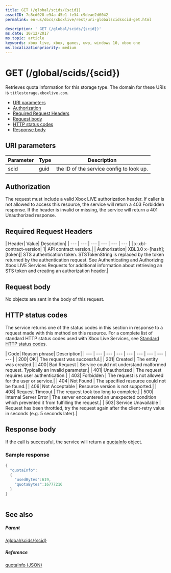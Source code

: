 ```yaml
---
title: GET (/global/scids/{scid})
assetID: 7c8cd028-e94a-45e1-fe34-c9deae2d6042
permalink: en-us/docs/xboxlive/rest/uri-globalscidsscid-get.html

description: ' GET (/global/scids/{scid})'
ms.date: 10/12/2017
ms.topic: article
keywords: xbox live, xbox, games, uwp, windows 10, xbox one
ms.localizationpriority: medium
---
```

# GET (/global/scids/{scid})
Retrieves quota information for this storage type. 
The domain for these URIs is `titlestorage.xboxlive.com`.
 
  * [URI parameters](#ID4EX)
  * [Authorization](#ID4ECB)
  * [Required Request Headers](#ID4ENB)
  * [Request body](#ID4EWC)
  * [HTTP status codes](#ID4EBD)
  * [Response body](#ID4EUAAC)
 
<a id="ID4EX"></a>

 
## URI parameters
 
| Parameter| Type| Description| 
| --- | --- | --- | 
| scid| guid| the ID of the service config to look up.| 
  
<a id="ID4ECB"></a>

 
## Authorization
 
The request must include a valid Xbox LIVE authorization header. If caller is not allowed to access this resource, the service will return a 403 Forbidden response. If the header is invalid or missing, the service will return a 401 Unauthorized response. 
  
<a id="ID4ENB"></a>

 
## Required Request Headers
 
| Header| Value| Description| 
| --- | --- | --- | --- | --- | --- | 
| x-xbl-contract-version| 1| API contract version.| 
| Authorization| XBL3.0 x=[hash];[token]| STS authentication token. STSTokenString is replaced by the token returned by the authentication request. See Authenticating and Authorizing Xbox LIVE Services Requests for additional information about retrieving an STS token and creating an authorization header.| 
  
<a id="ID4EWC"></a>

 
## Request body
 
No objects are sent in the body of this request.
  
<a id="ID4EBD"></a>

 
## HTTP status codes 
 
The service returns one of the status codes in this section in response to a request made with this method on this resource. For a complete list of standard HTTP status codes used with Xbox Live Services, see [Standard HTTP status codes](../../additional/httpstatuscodes.md).
 
| Code| Reason phrase| Description| 
| --- | --- | --- | --- | --- | --- | --- | --- | --- | 
| 200| OK | The request was successful.| 
| 201| Created | The entity was created.| 
| 400| Bad Request | Service could not understand malformed request. Typically an invalid parameter.| 
| 401| Unauthorized | The request requires user authentication.| 
| 403| Forbidden | The request is not allowed for the user or service.| 
| 404| Not Found | The specified resource could not be found.| 
| 406| Not Acceptable | Resource version is not supported.| 
| 408| Request Timeout | The request took too long to complete.| 
| 500| Internal Server Error | The server encountered an unexpected condition which prevented it from fulfilling the request.| 
| 503| Service Unavailable | Request has been throttled, try the request again after the client-retry value in seconds (e.g. 5 seconds later).| 
  
<a id="ID4EUAAC"></a>

 
## Response body
 
If the call is successful, the service will return a [quotaInfo](../../json/json-quota.md) object. 
 
<a id="ID4ECBAC"></a>

 
### Sample response
 

```cpp
{
  "quotaInfo":
  {
    "usedBytes":619,
    "quotaBytes":16777216
  }
}
         
```

   
<a id="ID4EOBAC"></a>

 
## See also
 
<a id="ID4EQBAC"></a>

 
##### Parent 

[/global/scids/{scid}](uri-globalscidsscid.md)

  
<a id="ID4E1BAC"></a>

 
##### Reference 

[quotaInfo (JSON)](../../json/json-quota.md)

   